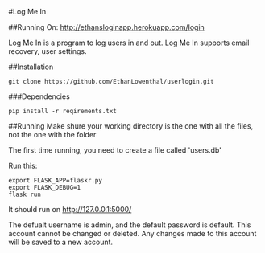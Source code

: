 #Log Me In

##Running On: http://ethansloginapp.herokuapp.com/login

Log Me In is a program to log users in and out. Log Me In supports email recovery, user settings.


##Installation
```
git clone https://github.com/EthanLowenthal/userlogin.git
```

###Dependencies
```
pip install -r reqirements.txt
```


##Running
Make shure your working directory is the one with all the files, not the one with the folder

The first time running, you need to create a file called 'users.db'

Run this:

```
export FLASK_APP=flaskr.py
export FLASK_DEBUG=1
flask run
```

It should run on http://127.0.0.1:5000/


The defualt username is admin, and the default password is default. This account cannot be changed or deleted. Any changes made to this account will be saved to a new account.

